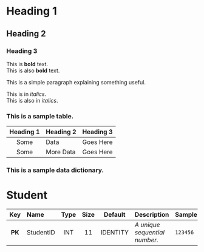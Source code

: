 
# Heading 1
## Heading 2
### Heading 3

This is **bold** text.  
This is also __bold__ text.

This is a simple paragraph 
explaining something useful.

This is in *italics*.  
This is also in _italics_.

### This is a sample table.

|Heading 1  |Heading 2  |Heading 3  |
|:---------:|:----------|----------:|
|Some       | Data      | Goes Here |
|Some       | More Data | Goes Here |


### This is a sample data dictionary.

# Student

|Key   |Name       |Type   |Size |Default   |Description                  |Sample     |
|:----:|:----------|:-----:|:---:|:--------:|:----------------------------|:----------|
|**PK**|StudentID  |INT    |11   |IDENTITY  |_A unique sequential number._|`123456`   |
 

